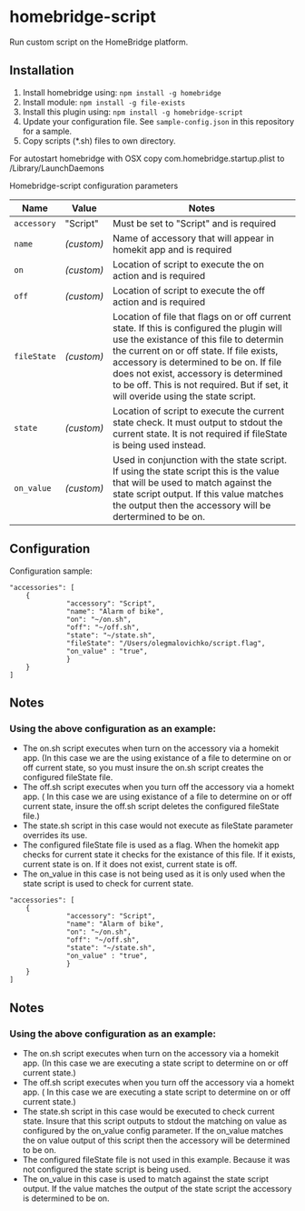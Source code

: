 homebridge-script
==============

Run custom script on the HomeBridge platform.

## Installation

1. Install homebridge using: `npm install -g homebridge`
2. Install module: `npm install -g file-exists`
2. Install this plugin using: `npm install -g homebridge-script`
3. Update your configuration file. See `sample-config.json` in this repository for a sample.
4. Copy scripts (*.sh) files to own directory.

For autostart homebridge with OSX copy com.homebridge.startup.plist to /Library/LaunchDaemons

Homebridge-script configuration parameters

Name | Value | Notes
----------- | ------- | --------------
`accessory` | "Script" | Must be set to "Script" and is required
`name` | _(custom)_ | Name of accessory that will appear in homekit app and is required
`on` | _(custom)_ | Location of script to execute the on action and is required
`off` | _(custom)_ | Location of script to execute the off action and is required
`fileState` | _(custom)_ | Location of file that flags on or off current state. If this is configured the plugin will use the existance of this file to determin the current on or off state. If file exists, accessory is determined to be on. If file does not exist, accessory is determined to be off. This is not required. But if set, it will overide using the state script.
`state` | _(custom)_ | Location of script to execute the current state check. It must output to stdout the current state. It is not required if fileState is being used instead.
`on_value` | _(custom)_ | Used in conjunction with the state script. If using the state script this is the value that will be used to match against the state script output. If this value matches the output then the accessory will be dertermined to be on.

## Configuration

Configuration sample:

```
"accessories": [
	{
              "accessory": "Script",
              "name": "Alarm of bike",
              "on": "~/on.sh",
              "off": "~/off.sh",
              "state": "~/state.sh",
              "fileState": "/Users/olegmalovichko/script.flag",
              "on_value" : "true",
              }
	}
]
```
## Notes
### Using the above configuration as an example:
- The on.sh script executes when turn on the accessory via a homekit app. (In this case we are the using existance of a file to determine on or off current state, so you must insure the on.sh script creates the configured fileState file.
- The off.sh script executes when you turn off the accessory via a homekt app. ( In this case we are using existance of a file to determine on or off current state, insure the off.sh script deletes the configured fileState file.)
- The state.sh script in this case would not execute as fileState parameter overrides its use.
- The configured fileState file is used as a flag. When the homekit app checks for current state it checks for the existance of this file. If it exists, current state is on. If it does not exist, current state is off.
- The on_value in this case is not being used as it is only used when the state script is used to check for current state.

```
"accessories": [
	{
              "accessory": "Script",
              "name": "Alarm of bike",
              "on": "~/on.sh",
              "off": "~/off.sh",
              "state": "~/state.sh",
              "on_value" : "true",
              }
	}
]
```
## Notes
### Using the above configuration as an example:
- The on.sh script executes when turn on the accessory via a homekit app. (In this case we are executing a state script to determine on or off current state.)
- The off.sh script executes when you turn off the accessory via a homekt app. ( In this case we are executing a state script to determine on or off current state.)
- The state.sh script in this case would be executed to check current state.  Insure that this script outputs to stdout the matching on value as configured by the on_value config parameter. If the on_value matches the on value output of this script then the accessory will be determined to be on.
- The configured fileState file is not used in this example. Because it was not configured the state script is being used.
- The on_value in this case is used to match against the state script output. If the value matches the output of the state script the accessory is determined to be on.

